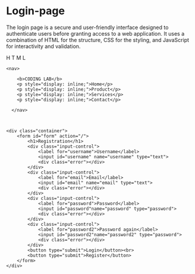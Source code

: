 # Login-page
The login page is a secure and user-friendly interface designed to authenticate users before granting access to a web application. It uses a combination of HTML for the structure, CSS for the styling, and JavaScript for interactivity and validation.

H T M L

<html lang="en">
<head>
    <meta charset="UTF-8">
    <meta http-equiv="X-UA-Compatible" content="IE=edge">
    <meta name="viewport" content="width=device-width, initial-scale=1.0">
    <title>Form Validation</title>
    <link rel="preconnect" href="https://fonts.googleapis.com">
    <link rel="preconnect" href="https://fonts.gstatic.com" crossorigin>
    <link href="https://fonts.googleapis.com/css2?family=Poppins:wght@400;700&display=swap" rel="stylesheet">
    <link rel="stylesheet" href="./login.css">
    <script defer src="./login.js"></script>
</head>



<body>

    <nav>
    
        <b>CODING LAB</b>
        <p style="display: inline;">Home</p>
        <p style="display: inline;">Product</p>
        <p style="display: inline;">Services</p>
        <p style="display: inline;">Contact</p>
       
      </nav>
    


    <div class="container">
        <form id="form" action="/">
            <h1>Registration</h1>
            <div class="input-control">
                <label for="username">Username</label>
                <input id="username" name="username" type="text">
                <div class="error"></div>
            </div>
            <div class="input-control">
                <label for="email">Email</label>
                <input id="email" name="email" type="text">
                <div class="error"></div>
            </div>
            <div class="input-control">
                <label for="password">Password</label>
                <input id="password"name="password" type="password">
                <div class="error"></div>
            </div>
            <div class="input-control">
                <label for="password2">Password again</label>
                <input id="password2"name="password2" type="password">
                <div class="error"></div>
            </div>
            <button type="submit">Login</button><br>
            <button type="submit">Register</button>
        </form>
    </div>
</body>
</html>
